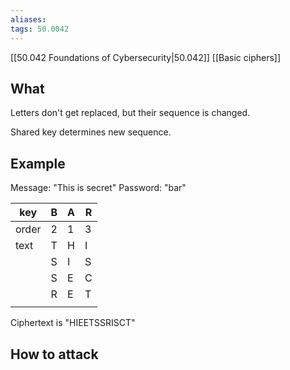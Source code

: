 ```yaml
---
aliases: 
tags: 50.0042
---
```

[[50.042 Foundations of Cybersecurity|50.042]]
[[Basic ciphers]]

## What
Letters don't get replaced, but their sequence is changed.

Shared key determines new sequence.

## Example
Message: "This is secret"
Password: "bar"

| key   | B   | A   | R   |
| ----- | --- | --- | --- |
| order | 2   | 1   | 3   |
| text  | T   | H   | I   |
|       | S   | I   | S   |
|       | S   | E   | C   |
|       | R   | E   | T   |
|       |     |     |     |

Ciphertext is "HIEETSSRISCT"

## How to attack

